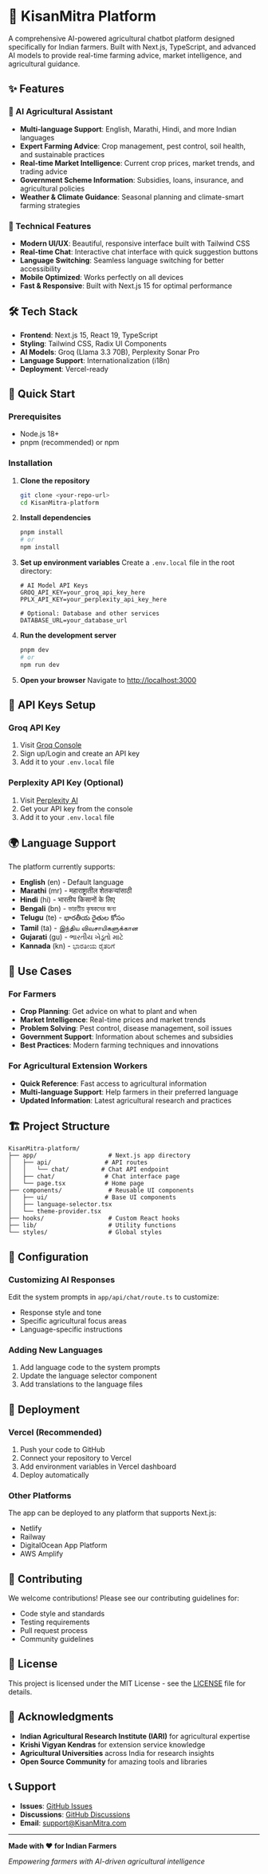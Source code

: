 # 🌾 KisanMitra Platform

A comprehensive AI-powered agricultural chatbot platform designed specifically for Indian farmers. Built with Next.js, TypeScript, and advanced AI models to provide real-time farming advice, market intelligence, and agricultural guidance.

## ✨ Features

### 🤖 AI Agricultural Assistant

- **Multi-language Support**: English, Marathi, Hindi, and more Indian languages
- **Expert Farming Advice**: Crop management, pest control, soil health, and sustainable practices
- **Real-time Market Intelligence**: Current crop prices, market trends, and trading advice
- **Government Scheme Information**: Subsidies, loans, insurance, and agricultural policies
- **Weather & Climate Guidance**: Seasonal planning and climate-smart farming strategies

### 🚀 Technical Features

- **Modern UI/UX**: Beautiful, responsive interface built with Tailwind CSS
- **Real-time Chat**: Interactive chat interface with quick suggestion buttons
- **Language Switching**: Seamless language switching for better accessibility
- **Mobile Optimized**: Works perfectly on all devices
- **Fast & Responsive**: Built with Next.js 15 for optimal performance

## 🛠️ Tech Stack

- **Frontend**: Next.js 15, React 19, TypeScript
- **Styling**: Tailwind CSS, Radix UI Components
- **AI Models**: Groq (Llama 3.3 70B), Perplexity Sonar Pro
- **Language Support**: Internationalization (i18n)
- **Deployment**: Vercel-ready

## 🚀 Quick Start

### Prerequisites

- Node.js 18+
- pnpm (recommended) or npm

### Installation

1. **Clone the repository**

   ```bash
   git clone <your-repo-url>
   cd KisanMitra-platform
   ```

2. **Install dependencies**

   ```bash
   pnpm install
   # or
   npm install
   ```

3. **Set up environment variables**
   Create a `.env.local` file in the root directory:

   ```env
   # AI Model API Keys
   GROQ_API_KEY=your_groq_api_key_here
   PPLX_API_KEY=your_perplexity_api_key_here

   # Optional: Database and other services
   DATABASE_URL=your_database_url
   ```

4. **Run the development server**

   ```bash
   pnpm dev
   # or
   npm run dev
   ```

5. **Open your browser**
   Navigate to [http://localhost:3000](http://localhost:3000)

## 🔑 API Keys Setup

### Groq API Key

1. Visit [Groq Console](https://console.groq.com/)
2. Sign up/Login and create an API key
3. Add it to your `.env.local` file

### Perplexity API Key (Optional)

1. Visit [Perplexity AI](https://www.perplexity.ai/)
2. Get your API key from the console
3. Add it to your `.env.local` file

## 🌍 Language Support

The platform currently supports:

- **English** (en) - Default language
- **Marathi** (mr) - महाराष्ट्रातील शेतकऱ्यांसाठी
- **Hindi** (hi) - भारतीय किसानों के लिए
- **Bengali** (bn) - ভারতীয় কৃষকদের জন্য
- **Telugu** (te) - భారతీయ రైతుల కోసం
- **Tamil** (ta) - இந்திய விவசாயிகளுக்கான
- **Gujarati** (gu) - ભારતીય ખેડૂતો માટે
- **Kannada** (kn) - ಭಾರತೀಯ ರೈತರಿಗೆ

## 🎯 Use Cases

### For Farmers

- **Crop Planning**: Get advice on what to plant and when
- **Market Intelligence**: Real-time prices and market trends
- **Problem Solving**: Pest control, disease management, soil issues
- **Government Support**: Information about schemes and subsidies
- **Best Practices**: Modern farming techniques and innovations

### For Agricultural Extension Workers

- **Quick Reference**: Fast access to agricultural information
- **Multi-language Support**: Help farmers in their preferred language
- **Updated Information**: Latest agricultural research and practices

## 🏗️ Project Structure

```
KisanMitra-platform/
├── app/                    # Next.js app directory
│   ├── api/               # API routes
│   │   └── chat/         # Chat API endpoint
│   ├── chat/              # Chat interface page
│   └── page.tsx           # Home page
├── components/             # Reusable UI components
│   ├── ui/                # Base UI components
│   ├── language-selector.tsx
│   └── theme-provider.tsx
├── hooks/                  # Custom React hooks
├── lib/                    # Utility functions
└── styles/                 # Global styles
```

## 🔧 Configuration

### Customizing AI Responses

Edit the system prompts in `app/api/chat/route.ts` to customize:

- Response style and tone
- Specific agricultural focus areas
- Language-specific instructions

### Adding New Languages

1. Add language code to the system prompts
2. Update the language selector component
3. Add translations to the language files

## 🚀 Deployment

### Vercel (Recommended)

1. Push your code to GitHub
2. Connect your repository to Vercel
3. Add environment variables in Vercel dashboard
4. Deploy automatically

### Other Platforms

The app can be deployed to any platform that supports Next.js:

- Netlify
- Railway
- DigitalOcean App Platform
- AWS Amplify

## 🤝 Contributing

We welcome contributions! Please see our contributing guidelines for:

- Code style and standards
- Testing requirements
- Pull request process
- Community guidelines

## 📄 License

This project is licensed under the MIT License - see the [LICENSE](LICENSE) file for details.

## 🙏 Acknowledgments

- **Indian Agricultural Research Institute (IARI)** for agricultural expertise
- **Krishi Vigyan Kendras** for extension service knowledge
- **Agricultural Universities** across India for research insights
- **Open Source Community** for amazing tools and libraries

## 📞 Support

- **Issues**: [GitHub Issues](https://github.com/your-repo/issues)
- **Discussions**: [GitHub Discussions](https://github.com/your-repo/discussions)
- **Email**: support@KisanMitra.com

---

**Made with ❤️ for Indian Farmers**

_Empowering farmers with AI-driven agricultural intelligence_

